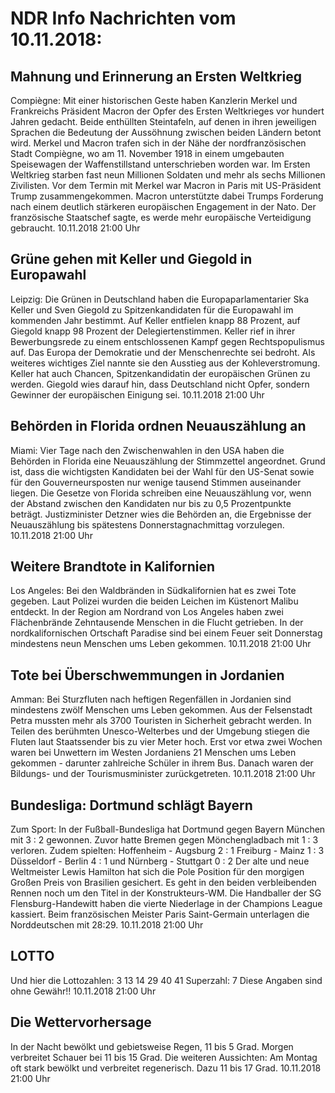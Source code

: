 # NDR Info Nachrichten vom 10.11.2018:


## Mahnung und Erinnerung an Ersten Weltkrieg
Compiègne: Mit einer historischen Geste haben Kanzlerin Merkel und Frankreichs Präsident Macron der Opfer des Ersten Weltkrieges vor hundert Jahren gedacht. Beide enthüllten Steintafeln, auf denen in ihren jeweiligen Sprachen die Bedeutung der Aussöhnung zwischen beiden Ländern betont wird. Merkel und Macron trafen sich in der Nähe der nordfranzösischen Stadt Compiègne, wo am 11. November 1918 in einem umgebauten Speisewagen der Waffenstillstand unterschrieben worden war. Im Ersten Weltkrieg starben fast neun Millionen Soldaten und mehr als sechs Millionen Zivilisten. Vor dem Termin mit Merkel war Macron in Paris mit US-Präsident Trump zusammengekommen. Macron unterstützte dabei Trumps Forderung nach einem deutlich stärkeren europäischen Engagement in der Nato. Der französische Staatschef sagte, es werde mehr europäische Verteidigung gebraucht. 10.11.2018 21:00 Uhr 

## Grüne gehen mit Keller und Giegold in Europawahl
Leipzig:	Die Grünen in Deutschland haben die Europaparlamentarier Ska Keller und Sven Giegold zu Spitzenkandidaten für die Europawahl im kommenden Jahr bestimmt. Auf Keller entfielen knapp 88 Prozent, auf Giegold knapp 98 Prozent der Delegiertenstimmen. Keller rief in ihrer Bewerbungsrede zu einem entschlossenen Kampf gegen Rechtspopulismus auf. Das Europa der Demokratie und der Menschenrechte sei bedroht. Als weiteres wichtiges Ziel nannte sie den Ausstieg aus der Kohleverstromung. Keller hat auch Chancen, Spitzenkandidatin der europäischen Grünen zu werden. Giegold wies darauf hin, dass Deutschland nicht Opfer, sondern Gewinner der europäischen Einigung sei. 10.11.2018 21:00 Uhr 

## Behörden in Florida ordnen Neuauszählung an
Miami: Vier Tage nach den Zwischenwahlen in den USA haben die Behörden in Florida eine Neuauszählung der Stimmzettel angeordnet. Grund ist, dass die wichtigsten Kandidaten bei der Wahl für den US-Senat sowie für den Gouverneursposten nur wenige tausend Stimmen auseinander liegen. Die Gesetze von Florida schreiben eine Neuauszählung vor, wenn der Abstand zwischen den Kandidaten nur bis zu 0,5 Prozentpunkte beträgt. Justizminister Detzner wies die Behörden an, die Ergebnisse der Neuauszählung bis spätestens Donnerstagnachmittag vorzulegen. 10.11.2018 21:00 Uhr 

## Weitere Brandtote in Kalifornien
Los Angeles: Bei den Waldbränden in Südkalifornien hat es zwei Tote gegeben. Laut Polizei wurden die beiden Leichen im Küstenort Malibu entdeckt. In der Region am Nordrand von Los Angeles haben zwei Flächenbrände Zehntausende Menschen in die Flucht getrieben. In der nordkalifornischen Ortschaft Paradise sind bei einem Feuer seit Donnerstag mindestens neun Menschen ums Leben gekommen. 10.11.2018 21:00 Uhr 

## Tote bei Überschwemmungen in Jordanien
Amman: Bei Sturzfluten nach heftigen Regenfällen in Jordanien sind mindestens zwölf Menschen ums Leben gekommen. Aus der Felsenstadt Petra mussten mehr als 3700 Touristen in Sicherheit gebracht werden. In Teilen des berühmten Unesco-Welterbes und der Umgebung stiegen die Fluten laut Staatssender bis zu vier Meter hoch. Erst vor etwa zwei Wochen waren bei Unwettern im Westen Jordaniens 21 Menschen ums Leben gekommen - darunter zahlreiche Schüler in ihrem Bus. Danach waren der Bildungs- und der Tourismusminister zurückgetreten. 10.11.2018 21:00 Uhr 

## Bundesliga: Dortmund schlägt Bayern
Zum Sport: In der Fußball-Bundesliga hat Dortmund gegen Bayern München mit 3 : 2 gewonnen. Zuvor hatte Bremen gegen Mönchengladbach mit 1 : 3 verloren. Zudem spielten:  Hoffenheim - Augsburg 2 : 1
Freiburg - Mainz  1 : 3
Düsseldorf - Berlin 4 : 1 und Nürnberg - Stuttgart 0 : 2 Der alte und neue Weltmeister Lewis Hamilton hat sich die Pole Position für den morgigen Großen Preis von Brasilien gesichert. Es geht in den beiden verbleibenden Rennen noch um den Titel in der Konstrukteurs-WM. Die Handballer der SG Flensburg-Handewitt haben die vierte Niederlage in der Champions League kassiert. Beim französischen Meister Paris Saint-Germain unterlagen die Norddeutschen mit 28:29. 10.11.2018 21:00 Uhr 

## LOTTO
Und hier die Lottozahlen:
3 13		14		29		40		41 Superzahl:		7 Diese Angaben sind ohne Gewähr!! 10.11.2018 21:00 Uhr 

## Die Wettervorhersage
In der Nacht bewölkt und gebietsweise Regen, 11 bis 5 Grad. Morgen verbreitet Schauer bei 11 bis 15 Grad. Die weiteren Aussichten:
Am Montag oft stark bewölkt und verbreitet regenerisch. Dazu 11 bis 17 Grad. 10.11.2018 21:00 Uhr 
